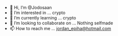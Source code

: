- 👋 Hi, I’m @Jodosaan
- 👀 I’m interested in ... crypto
- 🌱 I’m currently learning ... crypto
- 💞️ I’m looking to collaborate on ... Nothing selfmade
- 📫 How to reach me ... jordan_epiha@hotmail.com

<!---
Jodosaan/Jodosaan is a ✨ special ✨ repository because its `README.md` (this file) appears on your GitHub profile.
You can click the Preview link to take a look at your changes.
--->
